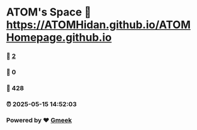 # ATOM's Space :link: https://ATOMHidan.github.io/ATOMHomepage.github.io 
### :page_facing_up: [2](https://ATOMHidan.github.io/ATOMHomepage.github.io/tag.html) 
### :speech_balloon: 0 
### :hibiscus: 428 
### :alarm_clock: 2025-05-15 14:52:03 
### Powered by :heart: [Gmeek](https://github.com/Meekdai/Gmeek)
